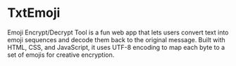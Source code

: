 # TxtEmoji
Emoji Encrypt/Decrypt Tool is a fun web app that lets users convert text into emoji sequences and decode them back to the original message. Built with HTML, CSS, and JavaScript, it uses UTF-8 encoding to map each byte to a set of emojis for creative encryption.
